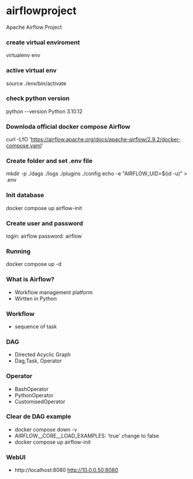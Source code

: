 # airflowproject
Apache Airflow Project

### create virtual enviroment
virtualenv env

### active virtual env
source ./env/bin/activate

### check python version
python --version
Python 3.10.12

### Downloda official docker compose Airflow
curl -LfO 'https://airflow.apache.org/docs/apache-airflow/2.9.2/docker-compose.yaml'

### Create folder and set .env file
mkdir -p ./dags ./logs ./plugins ./config
echo -e "AIRFLOW_UID=$(id -u)" > .env

### Init database 
docker compose up airflow-init

### Create user and password
login: airflow
password: airflow

### Running
docker compose up -d

### What is Airflow?
- Workflow management platform
- Wirtten in Python

### Workflow
- sequence of task

### DAG
- Directed Acyclic Graph
- Dag,Task, Operator

### Operator
- BashOperator
- PythonOperator
- CustomisedOperator

### Clear de DAG example
- docker compose down -v
- AIRFLOW__CORE__LOAD_EXAMPLES: 'true' change to false
- docker compose up airflow-init

### WebUI
- http://localhost:8080
http://10.0.0.50:8080